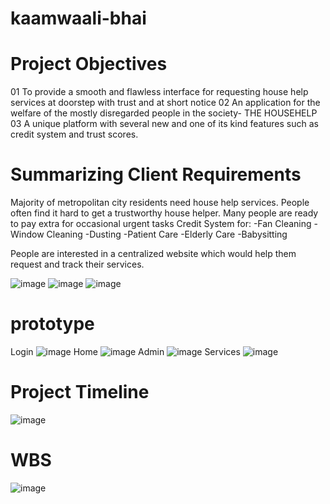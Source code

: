 # kaamwaali-bhai


# Project Objectives

01 To provide a smooth and flawless interface for requesting house help services at doorstep with trust and at short notice
02 An application for the welfare of the mostly disregarded people in the society- THE HOUSEHELP
03 A unique platform with several new and one of its kind features such as credit system and trust scores.

# Summarizing Client Requirements

Majority of metropolitan  city residents need house help services. 
 People often find it hard to get a trustworthy house helper.
Many people are ready to pay extra for occasional urgent tasks
Credit System for:
-Fan Cleaning
-Window Cleaning
-Dusting
-Patient Care
-Elderly Care
-Babysitting

People are interested in a centralized website which would help them request and track their services.

![image](https://user-images.githubusercontent.com/92265136/191025939-d3e2efa7-2749-4e6e-a02d-f5aa0439f07d.png)
![image](https://user-images.githubusercontent.com/92265136/191025961-0e653e48-0ed8-4416-8582-2b0a438f02d7.png)
![image](https://user-images.githubusercontent.com/92265136/191025965-52f636d4-3cd3-4a7b-b7e1-bd908a482896.png)

# prototype
Login
![image](https://user-images.githubusercontent.com/92265136/191026018-f4d2196d-a43a-487b-9ab8-ab8f6f6787ee.png)
Home
![image](https://user-images.githubusercontent.com/92265136/191026047-efb3eeb0-c75f-495c-9df1-fbe8eca4f1b7.png)
Admin
![image](https://user-images.githubusercontent.com/92265136/191026087-b2a88ee4-ed98-4b13-b055-cc9f29207afd.png)
Services 
![image](https://user-images.githubusercontent.com/92265136/191026112-3c23bd90-d515-44c6-8405-75a13f6021e3.png)

# Project Timeline
![image](https://user-images.githubusercontent.com/92265136/191026305-61d58d40-72f8-4ceb-acb3-04e07cddb289.png)

# WBS

![image](https://user-images.githubusercontent.com/92265136/191026348-d647e604-968a-4da5-9965-010372444180.png)
